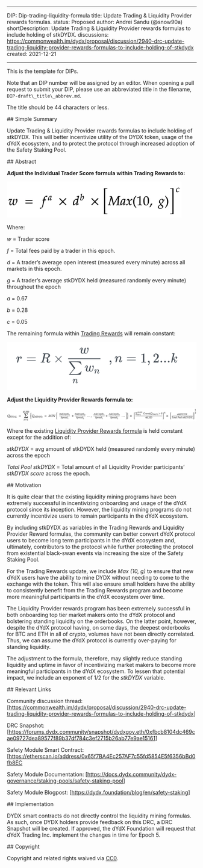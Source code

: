 
---
DIP: Dip-trading-liquidity-formula
title: Update Trading & Liquidity Provider rewards formulas.
status: Proposed
author: Andrei Sandu (@snow90a)
shortDescription: Update Trading & Liquidity Provider rewards formulas to include holding of stkDYDX.
discussions: https://commonwealth.im/dydx/proposal/discussion/2940-drc-update-trading-liquidity-provider-rewards-formulas-to-include-holding-of-stkdydx
created: 2021-12-21

---

This is the template for DIPs.

Note that an DIP number will be assigned by an editor. When opening a pull request to submit your DIP, please use an abbreviated title in the filename, `DIP-draft\_title\_abbrev.md`.

The title should be 44 characters or less.

\## Simple Summary

Update Trading & Liquidity Provider rewards formulas to include holding of stkDYDX. This will better incentivize utility of the DYDX token, usage of the dYdX ecosystem, and to protect the protocol through increased adoption of the Safety Staking Pool.

\## Abstract

**Adjust the Individual Trader Score formula within Trading Rewards to:** 

![](Aspose.Words.0f424b8d-b732-4a0b-b2cd-9055ed9dedde.001.png) 

Where: 

*w* = Trader score

*f* = Total fees paid by a trader in this epoch.

*d* = A trader’s average open interest (measured every minute) across all markets in this epoch.

*g* = A trader’s average stkDYDX held (measured randomly every minute) throughout the epoch

*a* = 0.67

*b* = 0.28

*c* = 0.05

The remaining formula within [Trading Rewards](https://docs.dydx.community/dydx-governance/rewards/trading-rewards) will remain constant: 

![](Aspose.Words.0f424b8d-b732-4a0b-b2cd-9055ed9dedde.002.png) 

**Adjust the Liquidity Provider Rewards formula to:** 

![](Aspose.Words.0f424b8d-b732-4a0b-b2cd-9055ed9dedde.003.png) 

Where the existing [Liquidity Provider Rewards formula](https://docs.dydx.community/dydx-governance/rewards/liquidity-provider-rewards) is held constant except for the addition of:

*stkDYDX* = avg amount of stkDYDX held (measured randomly every minute) across the epoch



*Total Pool stkDYDX* = Total amount of all Liquidity Provider participants’ *stkDYDX score* across the epoch. 




\## Motivation

It is quite clear that the existing liquidity mining programs have been extremely successful in incentivizing onboarding and usage of the dYdX protocol since its inception. However, the liquidity mining programs do not currently incentivize users to remain participants in the dYdX ecosystem. 

By including stkDYDX as variables in the Trading Rewards and Liquidity Provider Reward formulas, the community can better convert dYdX protocol users to become long term participants in the dYdX ecosystem and, ultimately, contributors to the protocol while further protecting the protocol from existential black-swan events via increasing the size of the Safety Staking Pool. 

For the Trading Rewards update, we include *Max (10, g)* to ensure that new dYdX users have the ability to mine DYDX without needing to come to the exchange with the token. This will also ensure small holders have the ability to consistently benefit from the Trading Rewards program and become more meaningful participants in the dYdX ecosystem over time. 

The Liquidity Provider rewards program has been extremely successful in both onboarding top tier market makers onto the dYdX protocol and bolstering standing liquidity on the orderbooks. On the latter point, however, despite the dYdX protocol having, on some days, the deepest orderbooks for BTC and ETH in all of crypto, volumes have not been directly correlated. Thus, we can assume the dYdX protocol is currently over-paying for standing liquidity.

The adjustment to the formula, therefore, may slightly reduce standing liquidity and uptime in favor of incentivizing market makers to become more meaningful participants in the dYdX ecosystem. To lessen that potential impact, we include an exponent of 1/2 for the *stkDYDX* variable. 


\## Relevant Links

Community discussion thread: [<https://commonwealth.im/dydx/proposal/discussion/2940-drc-update-trading-liquidity-provider-rewards-formulas-to-include-holding-of-stkdydx>]

DRC Snapshot: [<https://forums.dydx.community/snapshot/dydxgov.eth/0xfbcb8104dc469cae09727dea89577f89b37df784c3ef2715b26ab77e9ae15161>]

Safety Module Smart Contract:[<https://etherscan.io/address/0x65f7BA4Ec257AF7c55fd5854E5f6356bBd0fb8EC>

Safety Module Documentation: [<https://docs.dydx.community/dydx-governance/staking-pools/safety-staking-pool>]

Safety Module Blogpost: [<https://dydx.foundation/blog/en/safety-staking>]




\## Implementation

DYDX smart contracts do not directly control the liquidity mining formulas. As such, once DYDX holders provide feedback on this DRC, a DRC Snapshot will be created. If approved, the dYdX Foundation will request that dYdX Trading Inc. implement the changes in time for Epoch 5.


\## Copyright

Copyright and related rights waived via [CC0](https://creativecommons.org/publicdomain/zero/1.0/).
